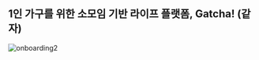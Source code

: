 ## 1인 가구를 위한 소모임 기반 라이프 플랫폼, Gatcha! (같자)

![onboarding2](https://github.com/user-attachments/assets/14d1851e-7a5d-4e70-8156-b0eecdbd511c)
